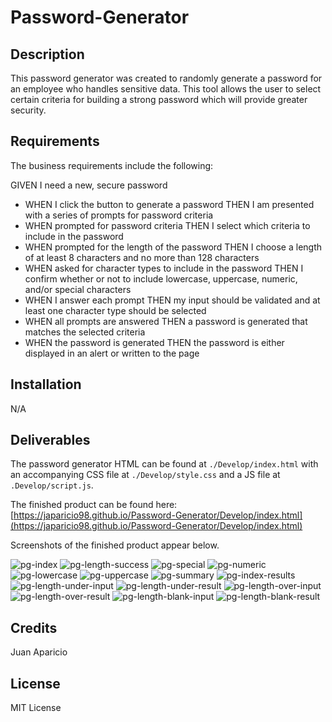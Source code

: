 # Password-Generator

## Description

This password generator was created to randomly generate a password for an employee who handles sensitive data. This tool allows the user to select certain criteria for building a strong password which will provide greater security. 


## Requirements

The business requirements include the following:

GIVEN I need a new, secure password
- WHEN I click the button to generate a password THEN I am presented with a series of prompts for password criteria
- WHEN prompted for password criteria THEN I select which criteria to include in the password
- WHEN prompted for the length of the password THEN I choose a length of at least 8 characters and no more than 128 characters
- WHEN asked for character types to include in the password THEN I confirm whether or not to include lowercase, uppercase, numeric, and/or special characters
- WHEN I answer each prompt THEN my input should be validated and at least one character type should be selected
- WHEN all prompts are answered THEN a password is generated that matches the selected criteria
- WHEN the password is generated THEN the password is either displayed in an alert or written to the page


## Installation

N/A


## Deliverables

The password generator HTML can be found at ```./Develop/index.html``` with an accompanying CSS file at ```./Develop/style.css``` and a JS file at ```.Develop/script.js```.

The finished product can be found here: [https://japaricio98.github.io/Password-Generator/Develop/index.html](https://japaricio98.github.io/Password-Generator/Develop/index.html)

Screenshots of the finished product appear below.

![pg-index](Develop/images/pg-index.png)
![pg-length-success](Develop/images/pg-length-success.png)
![pg-special](Develop/images/pg-special.png)
![pg-numeric](Develop/images/pg-numeric.png)
![pg-lowercase](Develop/images/pg-lowercase.png)
![pg-uppercase](Develop/images/pg-uppercase.png)
![pg-summary](Develop/images/pg-summary.png)
![pg-index-results](Develop/images/pg-index-results.png)
![pg-length-under-input](Develop/images/pg-length-under-input.png)
![pg-length-under-result](Develop/images/pg-length-under-result.png)
![pg-length-over-input](Develop/images/pg-length-over-input.png)
![pg-length-over-result](Develop/images/pg-length-over-result.png)
![pg-length-blank-input](Develop/images/pg-length-blank-input.png)
![pg-length-blank-result](Develop/images/pg-length-blank-result.png)


## Credits

Juan Aparicio


## License 

MIT License
